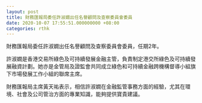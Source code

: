 ```yaml
---
layout: post
title: 財務匯報局委任許淑嫺出任名譽顧問及查察委員會委員
date: 2020-10-07 17:55:51.000000000 +08:00
categories: rthk
---
```


財務匯報局委任許淑嫺出任名譽顧問及查察委員會委員，任期2年。

許淑嫺是香港交易所綠色及可持續發展金融主管，負責制定港交所綠色及可持續發展融資計劃。她亦是金管局及證監會共同成立綠色和可持續金融跨機構督導小組旗下市場發展工作小組的聯席主席。

財務匯報局主席黃天祐表示，相信許淑嫺在金融監管事務方面的經驗，尤其在環境、社會及公司管治方面的專業知識，能夠提供寶貴建議。
